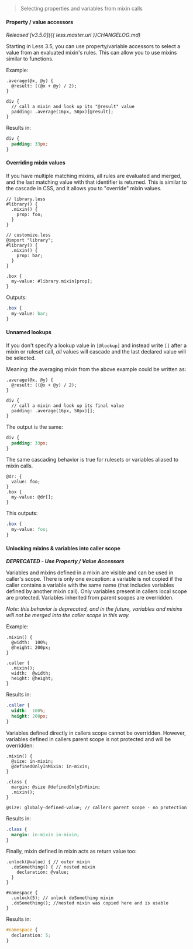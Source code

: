 > Selecting properties and variables from mixin calls

#### Property / value accessors

_Released [v3.5.0]({{ less.master.url }}CHANGELOG.md)_

Starting in Less 3.5, you can use property/variable accessors to select a value from an evaluated mixin's rules. This can allow you to use mixins similar to functions.

Example:

```less
.average(@x, @y) {
  @result: ((@x + @y) / 2);
}

div {
  // call a mixin and look up its "@result" value
  padding: .average(16px, 50px)[@result];
}
```

Results in:

```css
div {
  padding: 33px;
}
```

#### Overriding mixin values

If you have multiple matching mixins, all rules are evaluated and merged, and the last matching value with that identifier is returned. This is similar to the cascade in CSS, and it allows you to "override" mixin values.

```less
// library.less
#library() {
  .mixin() {
    prop: foo;
  }
}

// customize.less
@import "library";
#library() {
  .mixin() {
    prop: bar;
  }
}

.box {
  my-value: #library.mixin[prop];
}
```
Outputs:
```css
.box {
  my-value: bar;
}
```

#### Unnamed lookups

If you don't specify a lookup value in `[@lookup]` and instead write `[]` after a mixin or ruleset call, _all_ values will cascade and the last declared value will be selected.

Meaning: the averaging mixin from the above example could be written as:
```less
.average(@x, @y) {
  @result: ((@x + @y) / 2);
}

div {
  // call a mixin and look up its final value
  padding: .average(16px, 50px)[];
}
```
The output is the same:
```css
div {
  padding: 33px;
}
```

The same cascading behavior is true for rulesets or variables aliased to mixin calls.
```less
@dr: {
  value: foo;
}
.box {
  my-value: @dr[];
}
```
This outputs:
```css
.box {
  my-value: foo;
}
```


#### Unlocking mixins & variables into caller scope

***DEPRECATED - Use Property / Value Accessors***

Variables and mixins defined in a mixin are visible and can be used in caller's scope. There is only one exception: a variable is not copied if the caller contains a variable with the same name (that includes variables defined by another mixin call).  Only variables present in callers local scope are protected. Variables inherited from parent scopes are overridden.

_Note: this behavior is deprecated, and in the future, variables and mixins will not be merged into the caller scope in this way._

Example:

```less
.mixin() {
  @width:  100%;
  @height: 200px;
}

.caller {
  .mixin();
  width:  @width;
  height: @height;
}

```
Results in:

```css
.caller {
  width:  100%;
  height: 200px;
}
```

Variables defined directly in callers scope cannot be overridden. However, variables defined in callers parent scope is not protected and will be overridden:
````less
.mixin() {
  @size: in-mixin;
  @definedOnlyInMixin: in-mixin;
}

.class {
  margin: @size @definedOnlyInMixin;
  .mixin();
}

@size: globaly-defined-value; // callers parent scope - no protection
````

Results in:
````css
.class {
  margin: in-mixin in-mixin;
}
````

Finally, mixin defined in mixin acts as return value too:
````less
.unlock(@value) { // outer mixin
  .doSomething() { // nested mixin
    declaration: @value;
  }
}

#namespace {
  .unlock(5); // unlock doSomething mixin
  .doSomething(); //nested mixin was copied here and is usable
}
````

Results in:
````css
#namespace {
  declaration: 5;
}
````
